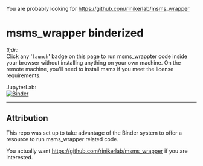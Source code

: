 You are probably looking for https://github.com/rinikerlab/msms_wrapper

# msms_wrapper binderized

*tl;dr:*  
Click any '`launch`' badge on this page to run msms_wrappter code inside your browser without installing anything on your own machine. 
On the remote machine, you'll need to install msms if you meet the license requirements.

JupyterLab:    
[![Binder](https://mybinder.org/badge_logo.svg)](https://mybinder.org/v2/gh/fomightez/msms_wrapper/binderized_no_PyVista?labpath=examples.ipynb)



---------------
Attribution
----------
This repo was set up to take advantage of the Binder system to offer a resource to run msms_wrapper related code.

You actually want https://github.com/rinikerlab/msms_wrapper if you are interested.